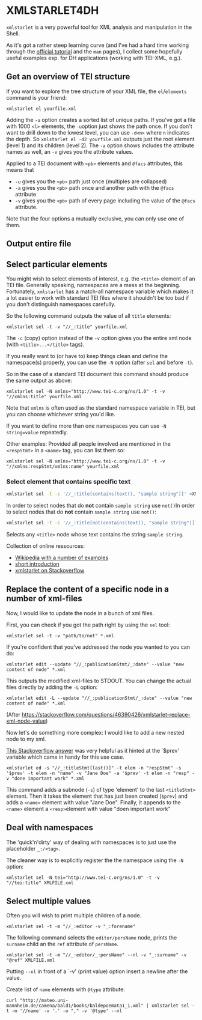 # XMLSTARLET4DH

`xmlstarlet` is a very powerful tool for XML analysis and manipulation in the Shell.

As it's got a rather steep learning curve (and I've had a hard time working through the [official tutorial](http://xmlstar.sourceforge.net/doc/UG/xmlstarlet-ug.html) and the `man` pages), I collect some hopefully useful examples esp. for DH applications (working with TEI-XML, e.g.).


## Get an overview of TEI structure

If you want to explore the tree structure of your XML file, the `el`/`elements` command is your friend:

```
xmlstarlet el yourfile.xml
```

Adding the `-u` option creates a sorted list of unique paths. If you've got a file with 1000 `<l>` elements, the `-u`option just shows the path once.
If you don't want to drill down to the lowest level, you can use `-d<n>` where `n` indicates the depth.
So `xmlstarlet el -d2 yourfile.xml` outputs just the root element (level 1) and its children (level 2).
The `-a` option shows includes the attribute names as well, an `-v` gives you the attribute values.

Applied to a TEI document with `<pb>` elements and `@facs` attributes, this means that

- `-u` gives you the `<pb>` path just once (multiples are collapsed)
- `-a` gives you the `<pb>` path once and another path with the `@facs` attribute
- `-v` gives you the `<pb>` path of every page including the value of the `@facs` attribute.


Note that the four options a mutually exclusive, you can only use one of them.


## Output entire file

<!--
Does not work!

```
xmlstarlet -c 
```
-->

## Select particular elements

You might wish to select elements of interest, e.g. the `<title>` element of an TEI file.
Generally speaking, namespaces are a mess at the beginning.
Fortunately, `xmlstarlet` has a match-all namespace variable which makes it a lot easier to work with standard TEI files where it shouldn't be too bad if you don't distinguish namespaces carefully.

So the following command outputs the value of all `title` elements:

```
xmlstarlet sel -t -v "//_:title" yourfile.xml
```

The `-c` (copy) option instead of the `-v` option gives you the entire xml node (with `<title>...</title>` tags).

If you really want to (or have to) keep things clean and define the namespace(s) properly, you can use the `-N` option (after `sel` and before `-t`).

So in the case of a standard TEI document this command should produce the same output as above:

```
xmlstarlet sel -N xmlns="http://www.tei-c.org/ns/1.0" -t -v "//xmlns:title" yourfile.xml
```

Note that `xmlns` is often used as the standard namespace variable in TEI, but you can choose whichever string you'd like.

If you want to define more than one namespaces you can use `-N string=value` repeatedly.

Other examples: Provided all people involved are mentioned in the `<respStmt>` in a `<name>` tag, you can list them so:

```
xmlstarlet sel -N xmlns="http://www.tei-c.org/ns/1.0" -t -v "//xmlns:respStmt/xmlns:name" yourfile.xml
```

### Select element that contains specific text

```bash
xmlstarlet sel -t -c '//_:title[contains(text(), "sample string")]' <XML_FILE>.xml
```
In order to select nodes that do **not** contain `sample string` use `not()`In order to select nodes that do **not** contain `sample string` use `not()`:

```bash
xmlstarlet sel -t -c '//_:title[not(contains(text(), "sample string")]' <XML_FILE>.xml
```

Selects any `<title>` node whose text contains the string `sample string`. 

Collection of online ressources:
- [Wikipedia with a number of examples](https://en.wikipedia.org/wiki/XMLStarlet)
- [short introduction](https://opensource.com/article/21/7/parse-xml-linux)
- [xmlstarlet on Stackoverflow](https://stackoverflow.com/questions/tagged/xmlstarlet)


## Replace the content of a specific node in a number of xml-files

Now, I would like to update the <date> node in a bunch of xml files.

First, you can check if you got the path right by using the `sel` tool:

```
xmlstarlet sel -t -v "path/to/not" *.xml
```

If you're confident that you've addressed the node you wanted to you can do:

```
xmlstarlet edit --update "//_:publicationStmt/_:date" --value "new content of node" *.xml
```

This outputs the modified xml-files to STDOUT.
You can change the actual files directly by adding the `-L` option:

```
xmlstarlet edit -L --update "//_:publicationStmt/_:date" --value "new content of node" *.xml
```

(After <https://stackoverflow.com/questions/46390426/xmlstarlet-replace-xml-node-value>)

Now let's do something more complex:
I would like to add a new nested node to my xml.

[This Stackoverflow answer](https://stackoverflow.com/questions/71871258/xmlstarlet-add-element-with-namespace-and-attributes) was very helpful as it hinted at the `$prev' variable which came in handy for this use case.

```
xmlstarlet ed -s "//_:titleStmt[last()]" -t elem -n "respStmt" -s '$prev' -t elem -n "name" -v "Jane Doe" -a '$prev' -t elem -n "resp" -v "done important work" *.xml
```

This command adds a subnode (`-s`) of type 'element' to the last `<titleStmt>` element.
Then it takes the element that has just been created (`$prev`) and adds a `<name>` element with value "Jane Doe".
Finally, it appends to the `<name>` element a `<resp>`element with value "doen important work"

## Deal with namespaces

The 'quick'n'dirty' way of dealing with namespaces is to just use the placeholder `_:/<tag>`.

The cleaner way is to explicitly register the the namespace using the `-N` option:

```
xmlstarlet sel -N tei="http://www.tei-c.org/ns/1.0" -t -v "//tei:title" XMLFILE.xml
```

## Select multiple values

Often you will wish to print multiple children of a node.


```
xmlstarlet sel -t -m "//_:editor -v "_:forename"
```

The following command selects the `editor/persName` node, prints the `surname` child an the `ref` attribute of `persName`.

```
xmlstarlet sel -t -m "//_:editor/_:persName" --nl -v "_:surname" -v "@ref" XMLFILE.xml
```

Putting `--nl` in front of a `-v' (print value) option insert a newline after the value.


Create list of `name` elements with `@type` attribute:

```
curl "http://mateo.uni-mannheim.de/camena/bald1/books/baldepoemata1_1.xml" | xmlstarlet sel -t -m '//name' -v '.' -o "," -v '@type' --nl
```


